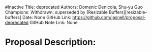 #Inactive
Title: deprecated
Authors: Domenic Denicola, Shu-yu Guo
Champions: Withdrawn: superseded by [Resizable Buffers][resizable-buffers]
Date: None
GitHub Link: https://github.com/jasnell/proposal-deprecated
GitHub Note Link: None

# Proposal Description:
